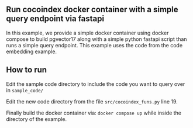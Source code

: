 ## Run cocoindex docker container with a simple query endpoint via fastapi
In this example, we provide a simple docker container using docker compose to build pgvector17 along with a simple python fastapi script than runs a simple query endpoint. This example uses the code from the code embedding example.

## How to run
Edit the sample code directory to include the code you want to query over in
```sample_code/``` 

Edit the new code directory from the file ```src/cocoindex_funs.py``` line 19.

Finally build the docker container via: ```docker compose up``` while inside the directory of the example.

